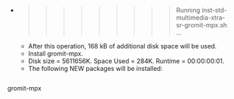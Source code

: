 * >>>>>>>>> Running inst-std-multimedia-xtra-sr-gromit-mpx.sh ...
  * After this operation, 168 kB of additional disk space will be used.
  * Install gromit-mpx.
  * Disk size = 5611656K. Space Used = 284K. Runtime = 00:00:00:01.
  * The following NEW packages will be installed:
  ```bash
gromit-mpx
  ```
